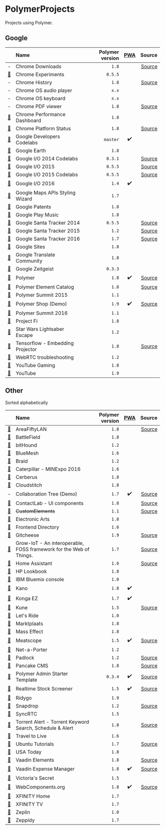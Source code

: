 # PolymerProjects

Projects using Polymer.

## Google

|     | Name | Polymer version | [PWA](https://developers.google.com/web/progressive-web-apps/ "Progressive Web App") | Source |
| :-: | :--- | --------------: | :-: | -----: |
| - | Chrome Downloads | `1.8` | | [Source](https://cs.chromium.org/chromium/src/chrome/browser/resources/md_downloads/)|
| [:link:](https://www.chromeexperiments.com) | Chrome Experiments | `0.5.5` | | |
| - | Chrome History | `1.8` | | [Source](https://cs.chromium.org/chromium/src/chrome/browser/resources/md_history/)|
| - | Chrome OS audio player | `x.x` | | |
| - | Chrome OS keyboard | `x.x` | | |
| - | Chrome PDF viewer | `1.8` | | [Source](https://chromium.googlesource.com/chromium/src/+/master/chrome/browser/resources/pdf) |
| [:link:](https://chromeperf.appspot.com) | Chrome Performance Dashboard | `1.8` | | |
| [:link:](https://www.chromestatus.com) | Chrome Platform Status | `1.8` | | [Source](https://github.com/GoogleChrome/chromium-dashboard) |
| [:link:](https://codelabs.developers.google.com) | Google Developers Codelabs | `master` | :heavy_check_mark: | |
| [:link:](https://earth.google.com/web/) | Google Earth | `1.8` | | |
| [:link:](https://io2014codelabs.appspot.com) | Google I/O 2014 Codelabs | `0.3.1` | | [Source](https://github.com/googlesamples/io2014-codelabs) |
| [:link:](https://events.google.com/io2015) | Google I/O 2015 | `0.5.5` | | [Source](https://github.com/GoogleChrome/ioweb2015) |
| [:link:](https://io2015codelabs.appspot.com) | Google I/O 2015 Codelabs | `0.5.5` | | [Source](https://github.com/googlesamples/io2015-codelabs) |
| [:link:](https://events.google.com/io2016) | Google I/O 2016 | `1.4` | :heavy_check_mark: |
| [:link:](https://mapstyle.withgoogle.com) | Google Maps APIs Styling Wizard | `1.7` | | |
| [:link:](https://patents.google.com) | Google Patents | `1.8` | | |
| [:link:](https://play.google.com/music) | Google Play Music | `1.8` | | |
| [:link:](https://santatracker.google.com) | Google Santa Tracker 2014 | `0.5.5` | | [Source](https://github.com/google/santa-tracker-web) |
| [:link:](https://santatracker.google.com) | Google Santa Tracker 2015 | `1.2` | | [Source](https://github.com/google/santa-tracker-web) |
| [:link:](https://santatracker.google.com) | Google Santa Tracker 2016 | `1.7` | | [Source](https://github.com/google/santa-tracker-web) |
| [:link:](https://sites.google.com/new) | Google Sites | `1.8` | | |
| [:link:](https://translate.google.com/community) | Google Translate Community | `1.8` | | |
| [:link:](https://zeitgeist-globe.appspot.com) | Google Zeitgeist | `0.3.3` | | |
| [:link:](https://www.polymer-project.org) | Polymer | `1.8` | :heavy_check_mark: | [Source](https://github.com/Polymer/docs) |
| [:link:](https://elements.polymer-project.org) | Polymer Element Catalog | `1.8` | | [Source](https://github.com/Polymer/polymer-element-catalog) |
| [:link:](https://www.polymer-project.org/summit-2015) | Polymer Summit 2015 | `1.1` | | |
| [:link:](https://shop.polymer-project.org) | Polymer Shop (Demo) | `1.9` |  :heavy_check_mark: | [Source](https://github.com/Polymer/shop) |
| [:link:](https://www.polymer-project.org/summit) | Polymer Summit 2016 | `1.1` | | |
| [:link:](https://fi.google.com) | Project Fi | `1.8` | | |
| [:link:](https://lightsaber.withgoogle.com) | Star Wars Lightsaber Escape | `1.2` | | |
| [:link:](http://projector.tensorflow.org) | Tensorflow - Embedding Projector | `1.8` | | [Source](https://github.com/tensorflow/tensorflow/tree/master/tensorflow/tensorboard) |
| [:link:](https://test.webrtc.org) | WebRTC troubleshooting | `1.2` | | |
| [:link:](https://gaming.youtube.com) | YouTube Gaming | `1.8` | | |
| [:link:](https://www.youtube.com) | YouTube | `1.9` | | |

## Other

Sorted alphabetically

|     | Name | Polymer version | [PWA](https://developers.google.com/web/progressive-web-apps/ "Progressive Web App") | Source |
| :-: | :--- | --------------: | :-: | -----: |
| [:link:](https://areafiftylan.nl) | AreaFiftyLAN | `1.8` | | [Source](https://github.com/AreaFiftyLAN/lancie-frontend) |
| [:link:](https://www.battlefield.com) | BattleField | `1.8` | | |
| [:link:](https://www.bithound.io) | bitHound | `1.2` | | |
| [:link:](https://bluemesh.com) | BlueMesh | `1.6` | | |
| [:link:](https://braid.io) | Braid | `1.2` | | |
| [:link:](https://www.catminingexperience.com) | Caterpillar - MINExpo 2016 | `1.6` | | |
| [:link:](https://www.cerberusapp.com) | Cerberus | `1.8` | | |
| [:link:](https://www.cloudstitch.com) | Cloudstitch | `1.8` | | |
| - | Collaboration Tree (Demo) | `1.7` | :heavy_check_mark: | [Source](https://github.com/F4IF/ctree-demo)  |
| [:link:](https://ux.contactlab.com) | ContactLab - UI components | `1.8` | | [Source](https://github.com/contactlab/contactlab-ui-components) |
| [:link:](https://customelements.io) | ~~CustomElements~~ | `1.1` | | [Source](https://github.com/customelements/www) |
| [:link:](https://www.ea.com) | Electronic Arts | `1.8` | | |
| [:link:](https://frontend.directory) | Frontend Directory | `1.6` | | |
| [:link:](https://gitcheese.com) | Gitcheese | `1.9` | | [Source](https://github.com/gitcheese/gitcheese.ui) |
| [:link:](http://commongarden.org) | Grow-IoT - An interoperable, FOSS framework for the Web of Things. | `1.7` | | [Source](https://github.com/CommonGarden/Grow-IoT/) |
| [:link:](https://home-assistant.io/demo) | Home Assistant | `1.6` | | [Source](https://github.com/home-assistant/home-assistant-polymer) |
| [:link:](https://lookbook.hp.com/us/en/) | HP Lookbook | `1.8` | | |
| [:link:](https://console.ng.bluemix.net) | IBM Bluemix console | `1.0` | | |
| [:link:](https://apps.kano.me) | Kano | `1.8` | :heavy_check_mark: | |
| [:link:](https://kongax.konga.com) | Konga EZ | `1.7` | :heavy_check_mark: | |
| [:link:](https://kune.cc) | Kune | `1.5` | | [Source](https://github.com/comunes/kune) |
| [:link:](https://www.letsride.com.au) | Let's Ride | `1.0` | | |
| [:link:](https://www.marktplaats.nl) | Marktplaats | `1.8` | | |
| [:link:](https://www.masseffect.com) | Mass Effect | `1.8` | | |
| [:link:](https://meatscope.camera) | Meatscope | `1.5` | :heavy_check_mark: | [Source](https://github.com/cdata/meat-scope) |
| [:link:](https://www.net-a-porter.com) | Net-a-Porter | `1.2` | | |
| [:link:](https://padlock.io) | Padlock | `1.2` | | [Source](https://github.com/maklesoft/padlock) |
| [:link:](https://pancake-cms.github.io) | Pancake CMS | `1.8` | | [Source](https://github.com/Pancake-CMS/Pancake-CMS.github.io) |
| [:link:](http://demo.tb3.co.in/polymer/admin-starter-theme/theme/#dashboard) | Polymer Admin Starter Template | `0.3.4` | :heavy_check_mark: | [Source](https://github.com/vikasprogrammer/polymeradmintheme) |
| [:link:](https://realtimestockscreener.com) | Realtime Stock Screener | `1.5` | :heavy_check_mark: | [Source](https://github.com/anandanand84/pwa-competition/) |
| [:link:](https://www.ridygo.fr) | Ridygo | `1.9` | | |
| [:link:](https://snapdrop.net) | Snapdrop | `1.2` | | [Source](https://github.com/RobinLinus/snapdrop) |
| [:link:](https://www.syncrtc.com) | SyncRTC | `1.5` | | |
| [:link:](https://ww8.herokuapp.com) | Torrent Alert - Torrent Keyword Search, Schedule & Alert | `1.8` | | [Source](https://github.com/vcompile/Torrent-Alert) |
| [:link:](https://travelto.live) | Travel to Live | `1.6` | | |
| [:link:](https://tutorials.ubuntu.com) | Ubuntu Tutorials | `1.7` | | [Source](https://github.com/ubuntudesign/tutorials.ubuntu.com) |
| [:link:](https://www.usatoday.com) | USA Today | `1.8` | | |
| [:link:](https://vaadin.com/elements) | Vaadin Elements | `1.8` | | [Source](https://github.com/vaadin) |
| [:link:](https://demo.vaadin.com/expense-manager/) | Vaadin Expense Manager | `1.8` | :heavy_check_mark: | [Source](https://github.com/vaadin/expense-manager-demo) |
| [:link:](https://www.victoriassecret.com) | Victoria's Secret | `1.5` | | |
| [:link:](https://webcomponents.org) | WebComponents.org | `1.8` | :heavy_check_mark: | [Source](https://github.com/webcomponents/webcomponents.org) |
| [:link:](https://home.xfinity.com) | XFINITY Home | `1.7` | | |
| [:link:](https://tv.xfinity.com) | XFINITY TV | `1.7` | | |
| [:link:](https://zeplin.io) | Zeplin | `1.0` | | |
| [:link:](https://zeppidy.com) | Zeppidy | `1.7` | | |

